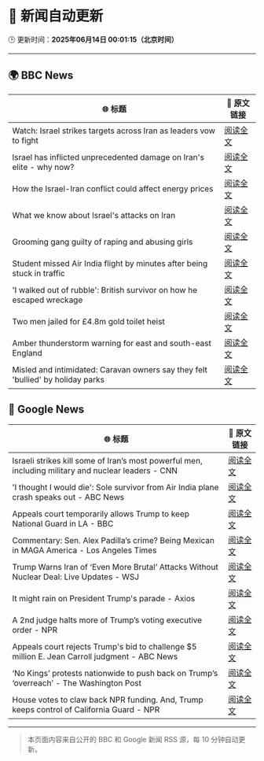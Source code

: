 # 🧠 新闻自动更新

🕒 更新时间：**2025年06月14日 00:01:15（北京时间）**

---

## 🌍 BBC News

| 🌐 标题 | 🔗 原文链接 |
|--------|-------------|
| Watch: Israel strikes targets across Iran as leaders vow to fight | [阅读全文](https://www.bbc.com/news/videos/czdy9nj73l8o) |
| Israel has inflicted unprecedented damage on Iran's elite - why now? | [阅读全文](https://www.bbc.com/news/articles/c4g3nz1p9wdo) |
| How the Israel-Iran conflict could affect energy prices | [阅读全文](https://www.bbc.com/news/articles/cg5vr2rvzg4o) |
| What we know about Israel's attacks on Iran | [阅读全文](https://www.bbc.com/news/articles/cdj9vj8glg2o) |
| Grooming gang guilty of raping and abusing girls | [阅读全文](https://www.bbc.com/news/articles/cdd2rld9mj2o) |
| Student missed Air India flight by minutes after being stuck in traffic | [阅读全文](https://www.bbc.com/news/articles/cvgv26zz5wzo) |
| 'I walked out of rubble': British survivor on how he escaped wreckage | [阅读全文](https://www.bbc.com/news/articles/cd901xn4001o) |
| Two men jailed for £4.8m gold toilet heist | [阅读全文](https://www.bbc.com/news/articles/cgeg39vr3j3o) |
| Amber thunderstorm warning for east and south-east England | [阅读全文](https://www.bbc.com/news/articles/c93lrqk60geo) |
| Misled and intimidated: Caravan owners say they felt 'bullied' by holiday parks | [阅读全文](https://www.bbc.com/news/articles/c2016lxnepno) |

## 📰 Google News

| 🌐 标题 | 🔗 原文链接 |
|--------|-------------|
| Israeli strikes kill some of Iran’s most powerful men, including military and nuclear leaders - CNN | [阅读全文](https://news.google.com/rss/articles/CBMijwFBVV95cUxPR1hweXVNZmV6VlJYN21PUUU3UTJXelVVNFZSWGdFUk1VcEJPeWw0czBBRHlEYXlSdjFwNUN1N3BBTndYMFZCNlZLUC1BX1REM0VMMERyZGlmQTJIUUhiLUU3S2JwT2loSGlqR3h6MGc4WGtGZldicWk5QWpsTkZhb2dwWUNVd3hBWjlkaTRQZ9IBlAFBVV95cUxQSFdYdlByVHFzRXRSSHhoSlB6WlpxUF9CcGpnYWhqUmRrZjh3M2NYTHJLUjFkYm1GcHU5UXp2VVRsdGMycmdKZzNSNWhJbGxaNnY4NHpSUHpRbm5oT0lFSDhmbmQtRnFlMmJXM3ZSQzBXN0RtOTJBS04zTlNnaUdGVlR5RjRTeDlXVURRTEl4aU1UWWkx?oc=5) |
| 'I thought I would die': Sole survivor from Air India plane crash speaks out - ABC News | [阅读全文](https://news.google.com/rss/articles/CBMipgFBVV95cUxOOGJxcUd4Z0pOemtZQjFyeGJITkRaMVdaZk8wdTNZNVJhU2lPN1NtdGJhdWtVRFNaTFp3Ni1rRURSQjl0dERLOTZScGxrWkJBcGdROUhCSlNHVzcya0c2UHdtQXVBR3lwMjZXYm8tcXBIeW5aeWFBak1ZVVEyMzlnYlFiazBrS21vejdsaEhBZXZ5Q2c4OGphZW4xYXNmWERlS3hVSmxB0gGrAUFVX3lxTFB5VmlQcXgyWll3V3EzR2NDQUdLNnZXNlJjT0VhVW1US3NmOUVHUWZxS2hpajJnalpFeTV3bUJvYzkxdDFzMHB1azdQVzdPU1c2QnlWVFBqMkJhUUtxcWt0UVZVdHRfNXFzQktNUGR0SlVObWgwZnowaGFXaWJTTm5PckwwWndEUnBJdUpmelVWeGNFSWEzdEVCLVhaSzE1TUNkaU5HVFRxTzhSbw?oc=5) |
| Appeals court temporarily allows Trump to keep National Guard in LA - BBC | [阅读全文](https://news.google.com/rss/articles/CBMiWkFVX3lxTFA3QkRZTHJ1UVdieFFqX2g3VDhRUU10X3ZrQXdXMC1QR0hrcHBiMm1UVkFFaG1yMm55dnItZTlzSmhzNU9KWFlSM3JUUU43ZmNDSnhCcnRLNXVTQdIBX0FVX3lxTE9SLTdSVGpyNVprZTZQVHpUVVBoUWxhTHVhYU8taS1BcnI1ZmJFZlNqdHRYZjVkOXJmdS00eldQMlBnZ1ZCRE80VUo0dHJYX1pYVk1DRnBqQWVJSlNSbnFz?oc=5) |
| Commentary: Sen. Alex Padilla’s crime? Being Mexican in MAGA America - Los Angeles Times | [阅读全文](https://news.google.com/rss/articles/CBMiqAFBVV95cUxQeXpJN3F1bEhVYS1WS1k3NU9jV2dMSG5jYkFOZGNBT1F3QURmbDNyNXNNTGtTcm9KTWxQU3VOa2txbXNuWlJXcGhob1h1UHRmdDNJMi0wWHNESmNOdGRTOEtCZnRPbGlmOWgtZGFPQUlTUFdfcWFJWmxmN3ZXMkM3ak9JOHU0TzFwSzh4Y2RnYkliUDZ2R3pkb2hEQ0VlWUswX19ISXJtY2w?oc=5) |
| Trump Warns Iran of ‘Even More Brutal’ Attacks Without Nuclear Deal: Live Updates - WSJ | [阅读全文](https://news.google.com/rss/articles/CBMibEFVX3lxTE9mcXRITk41WGZWTEdiQ2xlV1czVDV1LVd0a1dyNVFySnc1NU1NeTA3Zk9wUnU3NkV0SHZSb2FwdGpvbkhTZU5veVI0VzNQQWplek5UWHZyUW8td2xXRThSanVDR0dBQm5fYXp3Yg?oc=5) |
| It might rain on President Trump's parade - Axios | [阅读全文](https://news.google.com/rss/articles/CBMifEFVX3lxTE9aRzZWQ2VLbndVblVJQ2FQR2FNUXh2WmhuWEJreFItZzE4MENhS0xZb1JCQ2s3N0s2aFZncTdaY0xEY2o4TFZweVpmSHRZd0w3TlVXWHk5Yjcxc2tPa0ZPQWtTQVVZbXJDMmxXMWMyem5NZmRObmJyVlhpS2M?oc=5) |
| A 2nd judge halts more of Trump’s voting executive order - NPR | [阅读全文](https://news.google.com/rss/articles/CBMiigFBVV95cUxNNm9vSE85R3BRRDdkaVFGQmtfbkRHdTd1djY3UnFoeE9ncjBib3JCWmE1SkJGOXUtRzZ6eVR1NmowVHNDVEFHcTZhRnhqUHUzTUZkTWVUdkNZLUZFc0lERkkwcmJvNzVPbTlpS3daZzRCcl9Tekxyb0ZEd054T2VycGdMYnZpWENXWVE?oc=5) |
| Appeals court rejects Trump's bid to challenge $5 million E. Jean Carroll judgment - ABC News | [阅读全文](https://news.google.com/rss/articles/CBMinAFBVV95cUxOb25qeGlUOUlscU8xa3V3cEVITEQ2UDJSMmR2VzRpTDZfcnU3OHR3VjU3WHhFRDRSMWhCNnh0OVdfd1BjWTFSajdWdUxPbFROYjJnTnQyNkhwY0ZSaXFRSmtMdmhlQmplOVMzNmdFb2RpTE5FOXJOb3U4QmQ1LUxWblJ1SHFLMlRodXpub0hzSVllcVJUYzBnWkdGamrSAaIBQVVfeXFMTmR5VFpsWi16VWRaeHI5M3Jyc3g1YjdwM3NwR3hIUmN1b1g2UHU4ZTRud2FBc25oNG1ZZW9EZTdYR2FPSmRnQlp3cktTX3NfWS13eG4zUHg3TDluMDJTcDNoeS05czFkb056cHZDTllxNmJxWVBEVUJYLUU1ZWlpQzE4X210dnNmZVcwUUpkVXZma0hoa2R1aU1WLS1BMHhaUWdR?oc=5) |
| ‘No Kings’ protests nationwide to push back on Trump’s ‘overreach’ - The Washington Post | [阅读全文](https://news.google.com/rss/articles/CBMikwFBVV95cUxNYjNucG9GVEg1UjNkbHJYaURSaE4xUjFJd2pVX2J2Uk9xdHNSU3NQb09GTHdHSDh4di1NZXpxalgxcGc0ZVRaeXFLYmkzbEFwLVdqM0c1aHI3SUZMcTgyYVBvLUZTcjdnTUQxVTdjd0E5a1BXQnVMMWZrTGt4bzhwODhDVGZFV2NOeEtoOGRRY18xOVk?oc=5) |
| House votes to claw back NPR funding. And, Trump keeps control of California Guard - NPR | [阅读全文](https://news.google.com/rss/articles/CBMizwFBVV95cUxORVFBNG1GV3JhTFVVLWgtTHd3QnlObUVlUjJLR3FadmlTRDBiNXdsc19weFhiOEEtTWNBU2M2Y1V4TS1XTHB2Skt2OXJZQnZPSTM0OFBMeS04YWYwUjl2WXQ5QmdtWUJGZTJZQWkwWF9sQlNST0FpdzRRdGRqM3MwX01DQ0NEVVp3amU0SXNSY2owZ2RnYmthVEFGaWNQd0llMnFiamd2ZDE1b09jbGdubXhoRWdveVZCeDQ5Zk1MV1Q0dG1KSVlPR21MS3hyZEk?oc=5) |

---
> 本页面内容来自公开的 BBC 和 Google 新闻 RSS 源，每 10 分钟自动更新。